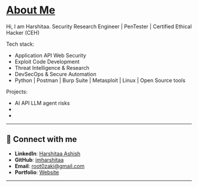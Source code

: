 # <u>About Me</u>

Hi, I am Harshitaa. 
Security Research Engineer | PenTester | Certified Ethical Hacker (CEH)  

Tech stack:
- Application API Web Security
- Exploit Code Development
- Threat Intelligence & Research
- DevSecOps & Secure Automation
- Python | Postman | Burp Suite | Metasploit | Linux | Open Source tools

Projects:
- AI API LLM agent risks
- 
- 


--- 

## 🔗 Connect with me  

- **LinkedIn**: [Harshitaa Ashish](https://www.linkedin.com/in/harshitaa-ashish-85767621a/)  
- **GitHub**: [imharshitaa](https://github.com/imharshitaa)  
- **Email**: root0zaki@gmail.com
- **Portfolio**: [Website]((https://imharshitaa.github.io/root0zaki/))   

---











